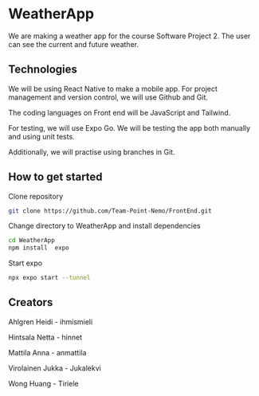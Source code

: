 # WeatherApp 

We are making a weather app for the course Software Project 2. The user can see the current and future weather.

## Technologies

We will be using React Native to make a mobile app. For project management and version control, we will use Github and Git.

The coding languages on Front end will be JavaScript and Tailwind.

For testing, we will use Expo Go. We will be testing the app both manually and using unit tests.

Additionally, we will practise using branches in Git.

## How to get started

Clone repository 
```bash
git clone https://github.com/Team-Point-Nemo/FrontEnd.git
```

Change directory to WeatherApp and install dependencies
```bash
cd WeatherApp
npm install  expo
```

Start expo
```bash
npx expo start --tunnel
```


## Creators

Ahlgren Heidi - ihmismieli

Hintsala Netta - hinnet

Mattila Anna - anmattila

Virolainen Jukka - Jukalekvi

Wong Huang - Tiriele
